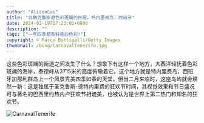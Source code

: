 ```yaml
---
author: "AlisonLai"
title: "鸟瞰克鲁斯港色彩斑斓的房屋，特内里费岛，西班牙"
date: 2024-02-19T17:23:02+0800
description: ""
tags: ["一年四季都有鲜艳的色彩!"]
copyright: © Marco Bottigelli/Getty Images
thumbnail: /bing/CarnavalTenerife.jpg
---
```


这些色彩斑斓的街道之间发生了什么？想象下有这样一个地方，大西洋轻抚着色彩斑斓的海岸，泰德峰从3715米的高度俯瞰着它。这个地方就是特内里费岛，西班牙加那利群岛上一个风景秀美四季如春的天堂。但当二月来临时，这座岛屿就会焕然一新：这是独属于圣克鲁斯-德特内里费的狂欢节时间，其视觉效果和节日盛况可与著名的巴西里约热内卢狂欢节相媲美，也被认为是世界上第二热门和知名的狂欢节。

![CarnavalTenerife](/bing/CarnavalTenerife.jpg)